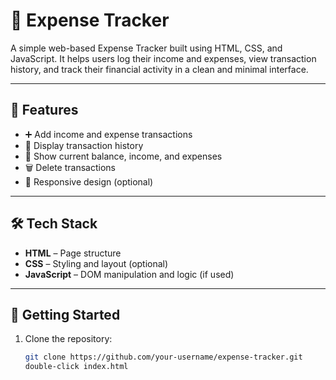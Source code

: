 # 💸 Expense Tracker

A simple web-based Expense Tracker built using HTML, CSS, and JavaScript. It helps users log their income and expenses, view transaction history, and track their financial activity in a clean and minimal interface.

---

## 📌 Features

- ➕ Add income and expense transactions  
- 🧾 Display transaction history  
- 🧮 Show current balance, income, and expenses  
- 🗑️ Delete transactions  
- 📱 Responsive design (optional)

---

## 🛠 Tech Stack

- **HTML** – Page structure  
- **CSS** – Styling and layout (optional)  
- **JavaScript** – DOM manipulation and logic (if used)

---

## 📁 Getting Started

1. Clone the repository:
   ```bash
   git clone https://github.com/your-username/expense-tracker.git
   double-click index.html
   ```
   

